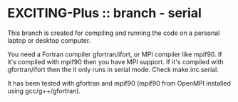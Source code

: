 # EXCITING-Plus :: branch - serial

This branch is created for compiling and running the code on a personal laptop or desktop computer. 

You need a Fortran compiler gfortran/ifort, or MPI compiler like mpif90. If it's compiled with mpif90 then you have MPI support. If it's compiled with gfortran/ifort then the it only runs in serial mode. Check make.inc.serial. 

It has been tested with gfortran and mpif90 (mpif90 from OpenMPI installed using gcc/g++/gfortran).  
